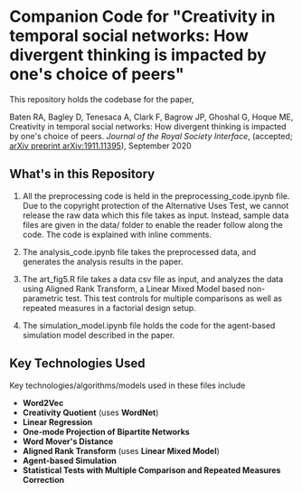 # Companion Code for "Creativity in temporal social networks: How divergent thinking is impacted by one's choice of peers"

This repository holds the codebase for the paper,

Baten RA, Bagley D, Tenesaca A, Clark F, Bagrow JP, Ghoshal G, Hoque ME, Creativity in temporal social networks: How divergent thinking is impacted by one's choice of peers. _Journal of the Royal Society Interface_, (accepted; [arXiv preprint arXiv:1911.11395](https://arxiv.org/pdf/1911.11395.pdf)), September 2020


## What's in this Repository
1. All the preprocessing code is held in the preprocessing_code.ipynb file. Due to the copyright protection of the Alternative Uses Test, we cannot release the raw data which this file takes as input. Instead, sample data files are given in the data/ folder to enable the reader follow along the code. The code is explained with inline comments.

2. The analysis_code.ipynb file takes the preprocessed data, and generates the analysis results in the paper. 

3. The art_fig5.R file takes a data csv file as input, and analyzes the data using Aligned Rank Transform, a Linear Mixed Model based non-parametric test. This test controls for multiple comparisons as well as repeated measures in a factorial design setup.

4. The simulation_model.ipynb file holds the code for the agent-based simulation model described in the paper.

## Key Technologies Used
Key technologies/algorithms/models used in these files include 

- **Word2Vec**
- **Creativity Quotient** (uses **WordNet**) 
- **Linear Regression**
- **One-mode Projection of Bipartite Networks**
- **Word Mover's Distance**
- **Aligned Rank Transform** (uses **Linear Mixed Model**)
- **Agent-based Simulation**
- **Statistical Tests with Multiple Comparison and Repeated Measures Correction**


